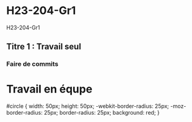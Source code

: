 # H23-204-Gr1
H23-204-Gr1
## Titre 1 : Travail seul
### Faire de commits

# Travail en équpe

 #circle {
      width: 50px;
      height: 50px;
      -webkit-border-radius: 25px;
      -moz-border-radius: 25px;
      border-radius: 25px;
      background: red;
    }
